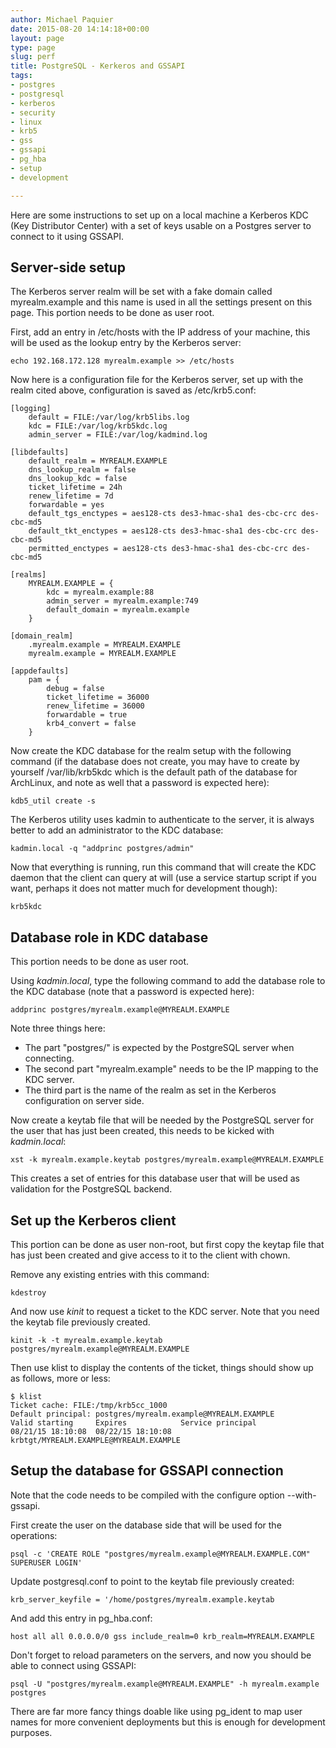 ```yaml
---
author: Michael Paquier
date: 2015-08-20 14:14:18+00:00
layout: page
type: page
slug: perf
title: PostgreSQL - Kerkeros and GSSAPI
tags:
- postgres
- postgresql
- kerberos
- security
- linux
- krb5
- gss
- gssapi
- pg_hba
- setup
- development

---
```


Here are some instructions to set up on a local machine a Kerberos KDC (Key
Distributor Center) with a set of keys usable on a Postgres server to connect
to it using GSSAPI.

## Server-side setup

The Kerberos server realm will be set with a fake domain called
myrealm.example and this name is used in all the settings present on this
page. This portion needs to be done as user root.

First, add an entry in /etc/hosts with the IP address of your machine, this
will be used as the lookup entry by the Kerberos server:

    echo 192.168.172.128 myrealm.example >> /etc/hosts

Now here is a configuration file for the Kerberos server, set up with the
realm cited above, configuration is saved as /etc/krb5.conf:

    [logging]
        default = FILE:/var/log/krb5libs.log
        kdc = FILE:/var/log/krb5kdc.log
        admin_server = FILE:/var/log/kadmind.log

    [libdefaults]
        default_realm = MYREALM.EXAMPLE
        dns_lookup_realm = false
        dns_lookup_kdc = false
        ticket_lifetime = 24h
        renew_lifetime = 7d
        forwardable = yes
        default_tgs_enctypes = aes128-cts des3-hmac-sha1 des-cbc-crc des-cbc-md5
        default_tkt_enctypes = aes128-cts des3-hmac-sha1 des-cbc-crc des-cbc-md5
        permitted_enctypes = aes128-cts des3-hmac-sha1 des-cbc-crc des-cbc-md5

    [realms]
        MYREALM.EXAMPLE = {
            kdc = myrealm.example:88
            admin_server = myrealm.example:749
            default_domain = myrealm.example
        }

    [domain_realm]
        .myrealm.example = MYREALM.EXAMPLE
        myrealm.example = MYREALM.EXAMPLE

    [appdefaults]
        pam = {
            debug = false
            ticket_lifetime = 36000
            renew_lifetime = 36000
            forwardable = true
            krb4_convert = false
        }

Now create the KDC database for the realm setup with the following command
(if the database does not create, you may have to create by yourself
/var/lib/krb5kdc which is the default path of the database for ArchLinux,
and note as well that a password is expected here):

    kdb5_util create -s

The Kerberos utility uses kadmin to authenticate to the server, it is
always better to add an administrator to the KDC database:

    kadmin.local -q "addprinc postgres/admin"

Now that everything is running, run this command that will create the KDC
daemon that the client can query at will (use a service startup script if
you want, perhaps it does not matter much for development though):

    krb5kdc

## Database role in KDC database

This portion needs to be done as user root.

Using *kadmin.local*, type the following command to add the database role
to the KDC database (note that a password is expected here):

    addprinc postgres/myrealm.example@MYREALM.EXAMPLE

Note three things here:

  * The part "postgres/" is expected by the PostgreSQL server when
  connecting.
  * The second part "myrealm.example" needs to be the IP mapping to
  the KDC server.
  * The third part is the name of the realm as set in the Kerberos
  configuration on server side.

Now create a keytab file that will be needed by the PostgreSQL server
for the user that has just been created, this needs to be kicked with
*kadmin.local*:

    xst -k myrealm.example.keytab postgres/myrealm.example@MYREALM.EXAMPLE

This creates a set of entries for this database user that will be
used as validation for the PostgreSQL backend.

## Set up the Kerberos client

This portion can be done as user non-root, but first copy the keytap
file that has just been created and give access to it to the client
with chown.

Remove any existing entries with this command:

    kdestroy

And now use *kinit* to request a ticket to the KDC server. Note that you
need the keytab file previously created.

    kinit -k -t myrealm.example.keytab  postgres/myrealm.example@MYREALM.EXAMPLE

Then use klist to display the contents of the ticket, things should show
up as follows, more or less:

    $ klist
    Ticket cache: FILE:/tmp/krb5cc_1000
    Default principal: postgres/myrealm.example@MYREALM.EXAMPLE
    Valid starting     Expires            Service principal
    08/21/15 18:10:08  08/22/15 18:10:08  krbtgt/MYREALM.EXAMPLE@MYREALM.EXAMPLE

## Setup the database for GSSAPI connection

Note that the code needs to be compiled with the configure option
--with-gssapi.

First create the user on the database side that will be used for the
operations:

    psql -c 'CREATE ROLE "postgres/myrealm.example@MYREALM.EXAMPLE.COM" SUPERUSER LOGIN'

Update postgresql.conf to point to the keytab file previously created:

    krb_server_keyfile = '/home/postgres/myrealm.example.keytab

And add this entry in pg_hba.conf:

    host all all 0.0.0.0/0 gss include_realm=0 krb_realm=MYREALM.EXAMPLE

Don't forget to reload parameters on the servers, and now you should
be able to connect using GSSAPI:

    psql -U "postgres/myrealm.example@MYREALM.EXAMPLE" -h myrealm.example postgres

There are far more fancy things doable like using pg_ident to map user
names for more convenient deployments but this is enough for development
purposes.
